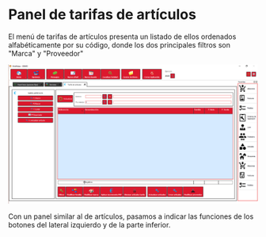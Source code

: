 # Panel de tarifas de artículos

El menú de tarifas de artículos presenta un listado de ellos ordenados alfabéticamente por su código, donde los dos principales filtros son "Marca" y "Proveedor"

![](../../../../.gitbook/assets/image%20%28398%29.png)

Con un panel similar al de artículos, pasamos a indicar las funciones de los botones del lateral izquierdo y de la parte inferior.

